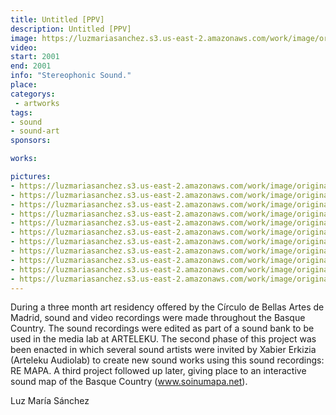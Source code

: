 ```yaml
---
title: Untitled [PPV]
description: Untitled [PPV]
image: https://luzmariasanchez.s3.us-east-2.amazonaws.com/work/image/original/ppv_si01.jpg
video: 
start: 2001
end: 2001
info: "Stereophonic Sound."
place:
categorys:
 - artworks
tags:
- sound
- sound-art
sponsors:

works:

pictures:
- https://luzmariasanchez.s3.us-east-2.amazonaws.com/work/image/original/ppv_si01.jpg
- https://luzmariasanchez.s3.us-east-2.amazonaws.com/work/image/original/ppv_si02.jpg
- https://luzmariasanchez.s3.us-east-2.amazonaws.com/work/image/original/ppv_si03.jpg
- https://luzmariasanchez.s3.us-east-2.amazonaws.com/work/image/original/ppv_si04.jpg
- https://luzmariasanchez.s3.us-east-2.amazonaws.com/work/image/original/ppv_si05.jpg
- https://luzmariasanchez.s3.us-east-2.amazonaws.com/work/image/original/ppv_si06.jpg
- https://luzmariasanchez.s3.us-east-2.amazonaws.com/work/image/original/ppv_si07.jpg
- https://luzmariasanchez.s3.us-east-2.amazonaws.com/work/image/original/ppv_si08.jpg
- https://luzmariasanchez.s3.us-east-2.amazonaws.com/work/image/original/ppv_si09.jpg
- https://luzmariasanchez.s3.us-east-2.amazonaws.com/work/image/original/ppv_si10.jpg
- https://luzmariasanchez.s3.us-east-2.amazonaws.com/work/image/original/ppv_si11.jpg
---
```


During a three month art residency offered by the Círculo de Bellas Artes de Madrid, sound and video recordings were made throughout the Basque Country. The sound recordings were edited as part of a sound bank to be used in the media lab at ARTELEKU. The second phase of this project was been enacted in which several sound artists were invited by Xabier Erkizia (Arteleku Audiolab) to create new sound works using this sound recordings: RE MAPA. A third project followed up later, giving place to an interactive sound map of the Basque Country (www.soinumapa.net).

 

Luz María Sánchez